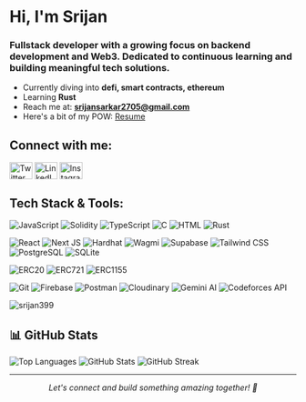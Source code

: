 # Hi, I'm Srijan

### Fullstack developer with a growing focus on backend development and Web3. Dedicated to continuous learning and building meaningful tech solutions.

- Currently diving into **defi, smart contracts, ethereum**
- Learning **Rust**
- Reach me at: **srijansarkar2705@gmail.com**  
- Here's a bit of my POW: [Resume](https://drive.google.com/file/d/1O0-sNe8SDzZInEcP6Bf2wbnWMTcLFl5q/view?usp=sharing)    

## Connect with me:
<p align="left">
<a href="https://x.com/sarkarsri399" target="blank"><img align="center" src="https://raw.githubusercontent.com/rahuldkjain/github-profile-readme-generator/master/src/images/icons/Social/twitter.svg" alt="Twitter" height="30" width="40" /></a>
<a href="https://www.linkedin.com/in/sarkarsri399/" target="blank"><img align="center" src="https://raw.githubusercontent.com/rahuldkjain/github-profile-readme-generator/master/src/images/icons/Social/linked-in-alt.svg" alt="LinkedIn" height="30" width="40" /></a>
<a href="https://www.instagram.com/srijan.fr/" target="blank"><img align="center" src="https://raw.githubusercontent.com/rahuldkjain/github-profile-readme-generator/master/src/images/icons/Social/instagram.svg" alt="Instagram" height="30" width="40" /></a>
</p>

## Tech Stack & Tools:

![JavaScript](https://img.shields.io/badge/javascript-%23323330.svg?style=for-the-badge&logo=javascript&logoColor=%23F7DF1E)
![Solidity](https://img.shields.io/badge/Solidity-%23363636.svg?style=for-the-badge&logo=solidity&logoColor=white)
![TypeScript](https://img.shields.io/badge/typescript-%23007ACC.svg?style=for-the-badge&logo=typescript&logoColor=white)
![C](https://img.shields.io/badge/c-%2300599C.svg?style=for-the-badge&logo=c&logoColor=white)
![HTML](https://img.shields.io/badge/html5-%23E34F26.svg?style=for-the-badge&logo=html5&logoColor=white)
![Rust](https://img.shields.io/badge/rust-%23000000.svg?style=for-the-badge&logo=rust&logoColor=white)

![React](https://img.shields.io/badge/react-%2320232a.svg?style=for-the-badge&logo=react&logoColor=%2361DAFB)
![Next JS](https://img.shields.io/badge/Next-black?style=for-the-badge&logo=next.js&logoColor=white)
![Hardhat](https://img.shields.io/badge/hardhat-%23F7DF1E.svg?style=for-the-badge&logo=ethereum&logoColor=black)
![Wagmi](https://img.shields.io/badge/wagmi-%23000000.svg?style=for-the-badge&logo=ethereum&logoColor=white)
![Supabase](https://img.shields.io/badge/supabase-%2300E599.svg?style=for-the-badge&logo=supabase&logoColor=white)
![Tailwind CSS](https://img.shields.io/badge/tailwindcss-%2338B2AC.svg?style=for-the-badge&logo=tailwind-css&logoColor=white)
![PostgreSQL](https://img.shields.io/badge/postgresql-%23336791.svg?style=for-the-badge&logo=postgresql&logoColor=white)
![SQLite](https://img.shields.io/badge/sqlite-%2307405e.svg?style=for-the-badge&logo=sqlite&logoColor=white)

![ERC20](https://img.shields.io/badge/ERC20-%23000000.svg?style=for-the-badge&logo=ethereum&logoColor=white)
![ERC721](https://img.shields.io/badge/ERC721-%23000000.svg?style=for-the-badge&logo=ethereum&logoColor=white)
![ERC1155](https://img.shields.io/badge/ERC1155-%23000000.svg?style=for-the-badge&logo=ethereum&logoColor=white)

![Git](https://img.shields.io/badge/git-%23F05033.svg?style=for-the-badge&logo=git&logoColor=white)
![Firebase](https://img.shields.io/badge/firebase-%23039BE5.svg?style=for-the-badge&logo=firebase)
![Postman](https://img.shields.io/badge/postman-%23FF6C37.svg?style=for-the-badge&logo=postman&logoColor=white)
![Cloudinary](https://img.shields.io/badge/cloudinary-%233776E6.svg?style=for-the-badge&logo=cloudinary&logoColor=white)
![Gemini AI](https://img.shields.io/badge/gemini%20ai-%2300A3FF.svg?style=for-the-badge&logo=google&logoColor=white)
![Codeforces API](https://img.shields.io/badge/codeforces%20api-%23F44336.svg?style=for-the-badge&logo=codeforces&logoColor=white)


<p align="left"> <img src="https://komarev.com/ghpvc/?username=srijan399&label=Profile%20views&color=0e75b6&style=plastic" alt="srijan399" /> </p>


## 📊 GitHub Stats

  <img src="https://github-readme-stats.vercel.app/api/top-langs?username=srijan399&show_icons=true&theme=tokyonight&locale=en&layout=compact" alt="Top Languages" />
  <img src="https://github-readme-stats.vercel.app/api?username=srijan399&show_icons=true&theme=radical&locale=en" alt="GitHub Stats" />
  <img src="https://github-readme-streak-stats.herokuapp.com/?user=srijan399&theme=dark" alt="GitHub Streak" />

---

<div align="center">
  <i>Let's connect and build something amazing together! 🚀</i>
</div>
